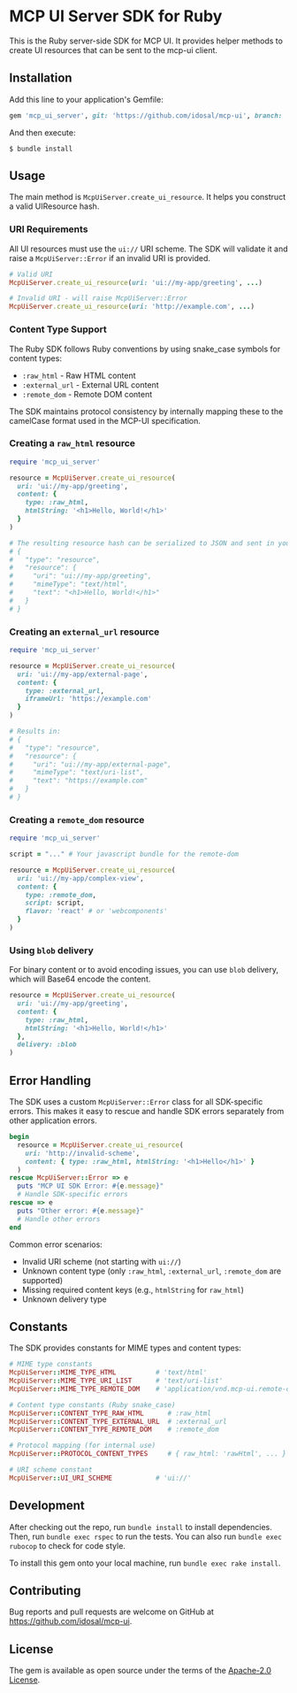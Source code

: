 # MCP UI Server SDK for Ruby

This is the Ruby server-side SDK for MCP UI. It provides helper methods to create UI resources that can be sent to the mcp-ui client.

## Installation

Add this line to your application's Gemfile:

```ruby
gem 'mcp_ui_server', git: 'https://github.com/idosal/mcp-ui', branch: 'feat/ruby'
```

And then execute:

    $ bundle install

## Usage

The main method is `McpUiServer.create_ui_resource`. It helps you construct a valid UIResource hash.

### URI Requirements

All UI resources must use the `ui://` URI scheme. The SDK will validate it and raise a `McpUiServer::Error` if an invalid URI is provided.

```ruby
# Valid URI
McpUiServer.create_ui_resource(uri: 'ui://my-app/greeting', ...)

# Invalid URI - will raise McpUiServer::Error
McpUiServer.create_ui_resource(uri: 'http://example.com', ...)
```

### Content Type Support

The Ruby SDK follows Ruby conventions by using snake_case symbols for content types:

- `:raw_html` - Raw HTML content
- `:external_url` - External URL content  
- `:remote_dom` - Remote DOM content

The SDK maintains protocol consistency by internally mapping these to the camelCase format used in the MCP-UI specification.

### Creating a `raw_html` resource

```ruby
require 'mcp_ui_server'

resource = McpUiServer.create_ui_resource(
  uri: 'ui://my-app/greeting',
  content: {
    type: :raw_html,
    htmlString: '<h1>Hello, World!</h1>'
  }
)

# The resulting resource hash can be serialized to JSON and sent in your API response.
# {
#   "type": "resource",
#   "resource": {
#     "uri": "ui://my-app/greeting",
#     "mimeType": "text/html",
#     "text": "<h1>Hello, World!</h1>"
#   }
# }
```

### Creating an `external_url` resource

```ruby
require 'mcp_ui_server'

resource = McpUiServer.create_ui_resource(
  uri: 'ui://my-app/external-page',
  content: {
    type: :external_url,
    iframeUrl: 'https://example.com'
  }
)

# Results in:
# {
#   "type": "resource",
#   "resource": {
#     "uri": "ui://my-app/external-page",
#     "mimeType": "text/uri-list",
#     "text": "https://example.com"
#   }
# }
```

### Creating a `remote_dom` resource

```ruby
require 'mcp_ui_server'

script = "..." # Your javascript bundle for the remote-dom

resource = McpUiServer.create_ui_resource(
  uri: 'ui://my-app/complex-view',
  content: {
    type: :remote_dom,
    script: script,
    flavor: 'react' # or 'webcomponents'
  }
)
```

### Using `blob` delivery

For binary content or to avoid encoding issues, you can use `blob` delivery, which will Base64 encode the content.

```ruby
resource = McpUiServer.create_ui_resource(
  uri: 'ui://my-app/greeting',
  content: {
    type: :raw_html,
    htmlString: '<h1>Hello, World!</h1>'
  },
  delivery: :blob
)
```

## Error Handling

The SDK uses a custom `McpUiServer::Error` class for all SDK-specific errors. This makes it easy to rescue and handle SDK errors separately from other application errors.

```ruby
begin
  resource = McpUiServer.create_ui_resource(
    uri: 'http://invalid-scheme',
    content: { type: :raw_html, htmlString: '<h1>Hello</h1>' }
  )
rescue McpUiServer::Error => e
  puts "MCP UI SDK Error: #{e.message}"
  # Handle SDK-specific errors
rescue => e
  puts "Other error: #{e.message}"
  # Handle other errors
end
```

Common error scenarios:
- Invalid URI scheme (not starting with `ui://`)
- Unknown content type (only `:raw_html`, `:external_url`, `:remote_dom` are supported)
- Missing required content keys (e.g., `htmlString` for `raw_html`)
- Unknown delivery type

## Constants

The SDK provides constants for MIME types and content types:

```ruby
# MIME type constants
McpUiServer::MIME_TYPE_HTML          # 'text/html'
McpUiServer::MIME_TYPE_URI_LIST      # 'text/uri-list'
McpUiServer::MIME_TYPE_REMOTE_DOM    # 'application/vnd.mcp-ui.remote-dom; flavor=%s'

# Content type constants (Ruby snake_case)
McpUiServer::CONTENT_TYPE_RAW_HTML      # :raw_html
McpUiServer::CONTENT_TYPE_EXTERNAL_URL  # :external_url
McpUiServer::CONTENT_TYPE_REMOTE_DOM    # :remote_dom

# Protocol mapping (for internal use)
McpUiServer::PROTOCOL_CONTENT_TYPES     # { raw_html: 'rawHtml', ... }

# URI scheme constant
McpUiServer::UI_URI_SCHEME           # 'ui://'
```

## Development

After checking out the repo, run `bundle install` to install dependencies. Then, run `bundle exec rspec` to run the tests. You can also run `bundle exec rubocop` to check for code style.

To install this gem onto your local machine, run `bundle exec rake install`.

## Contributing

Bug reports and pull requests are welcome on GitHub at https://github.com/idosal/mcp-ui.

## License

The gem is available as open source under the terms of the [Apache-2.0 License](https://www.apache.org/licenses/LICENSE-2.0). 